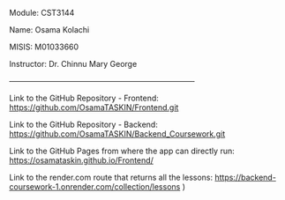 Module: CST3144

Name: Osama Kolachi

MISIS: M01033660

Instructor: Dr. Chinnu Mary George

————————————————————————

Link to the GitHub Repository - Frontend: https://github.com/OsamaTASKIN/Frontend.git

Link to the GitHub Repository - Backend: https://github.com/OsamaTASKIN/Backend_Coursework.git

Link to the GitHub Pages from where the app can directly run: https://osamataskin.github.io/Frontend/

Link to the render.com route that returns all the lessons: https://backend-coursework-1.onrender.com/collection/lessons
)
